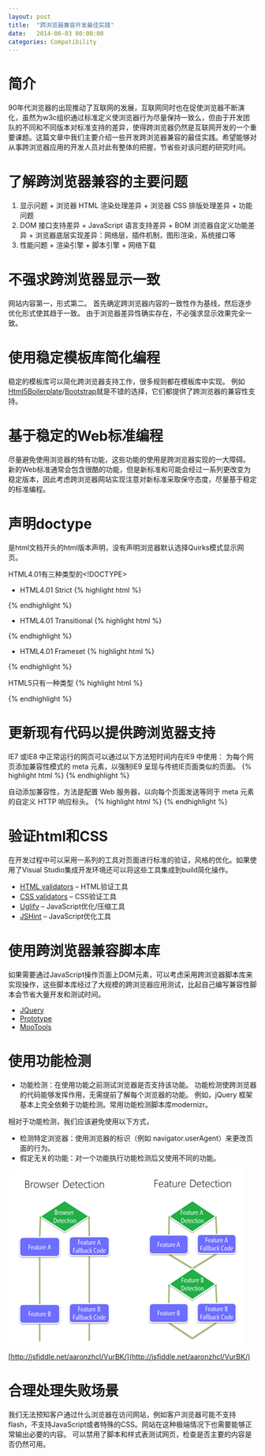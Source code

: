 ```yaml
---
layout: post
title:  "跨浏览器兼容开发最佳实践"
date:   2014-06-03 00:00:00
categories: Compatibility
---
```


# 简介

90年代浏览器的出现推动了互联网的发展，互联网同时也在促使浏览器不断演化，虽然为w3c组织通过标准定义使浏览器行为尽量保持一致么，但由于开发团队的不同和不同版本对标准支持的差异，使得跨浏览器仍然是互联网开发的一个重要课题。这篇文章中我们主要介绍一些开发跨浏览器兼容的最佳实践。希望能够对从事跨浏览器应用的开发人员对此有整体的把握，节省些对该问题的研究时间。

# 了解跨浏览器兼容的主要问题

1.   显示问题
    +   浏览器 HTML 渲染处理差异
    +   浏览器 CSS 排版处理差异
    +   功能问题
2.   DOM 接口支持差异
    +   JavaScript 语言支持差异
    +   BOM 浏览器自定义功能差异
    +   浏览器底层实现差异：网络层，插件机制，图形渲染，系统接口等
3.   性能问题
    +   渲染引擎
    +   脚本引擎
    +   网络下载

# 不强求跨浏览器显示一致

网站内容第一，形式第二。
首先确定跨浏览器内容的一致性作为基线，然后逐步优化形式使其趋于一致。
由于浏览器差异性确实存在，不必强求显示效果完全一致。

# 使用稳定模板库简化编程

稳定的模板库可以简化跨浏览器支持工作，很多规则都在模板库中实现。
例如[Html5Boilerplate](http://html5boilerplate.com/)/[Bootstrap](http://getbootstrap.com/)就是不错的选择，它们都提供了跨浏览器的兼容性支持。

# 基于稳定的Web标准编程

尽量避免使用浏览器的特有功能，这些功能的使用是跨浏览器实现的一大障碍。
新的Web标准通常会包含很酷的功能，但是新标准和可能会经过一系列更改变为稳定版本，因此考虑跨浏览器网站实现注意对新标准采取保守态度，尽量基于稳定的标准编程。

# 声明doctype

<!DOCTYPE>是html文档开头的html版本声明，没有<!DOCTYPE>声明浏览器默认选择Quirks模式显示网页。
HTML4.01有三种类型的<!DOCTYPE>

+   HTML4.01 Strict
{% highlight html %}
<!DOCTYPE html PUBLIC "-//W3C//DTD HTML 4.01//EN" "http://www.w3.org/TR/html4/strict.dtd"> 
{% endhighlight %}
+   HTML4.01 Transitional
{% highlight html %}
<!DOCTYPE html PUBLIC "-//W3C//DTD HTML 4.01 Transitional//EN" "http://www.w3.org/TR/html4/loose.dtd"> 
{% endhighlight %}
+   HTML4.01 Frameset
{% highlight html %}
<!DOCTYPE html PUBLIC "-//W3C//DTD HTML 4.01 Frameset//EN" "http://www.w3.org/TR/html4/frameset.dtd">
{% endhighlight %}

HTML5只有一种类型
{% highlight html %}
<!DOCTYPE html>
{% endhighlight %}

# 更新现有代码以提供跨浏览器支持

IE7 或IE8 中正常运行的网页可以通过以下方法短时间内在IE9 中使用：
为每个网页添加兼容性模式的 meta 元素，以强制IE9 呈现与传统IE页面类似的页面。
{% highlight html %}
  <meta http-equiv="X-UA-Compatible" content="IE=EmulateIE7" /> 
{% endhighlight %}

自动添加兼容性，方法是配置 Web 服务器，以向每个页面发送等同于 meta 元素的自定义 HTTP 响应标头。
{% highlight html %}
  <add name="X-UA-Compatible" value="IE=EmulateIE7" />
{% endhighlight %}

# 验证html和CSS

在开发过程中可以采用一系列的工具对页面进行标准的验证，风格的优化。如果使用了Visual Studio集成开发环境还可以将这些工具集成到build简化操作。

+   [HTML validators](http://validator.w3.org/) – HTML验证工具
+   [CSS validators](http://jigsaw.w3.org/css-validator/) – CSS验证工具
+   [Uglify](https://github.com/mishoo/UglifyJS) – JavaScript优化/压缩工具
+   [JSHint](https://github.com/jshint/jshint/) – JavaScript优化工具

# 使用跨浏览器兼容脚本库

如果需要通过JavaScript操作页面上DOM元素，可以考虑采用跨浏览器脚本库来实现操作，这些脚本库经过了大规模的跨浏览器应用测试，比起自己编写兼容性脚本会节省大量开发和测试时间。
+   [JQuery](http://jquery.com/)
+   [Prototype](http://prototypejs.org/)
+   [MooTools](http://mootools.net/)

# 使用功能检测

+   功能检测：在使用功能之前测试浏览器是否支持该功能。 功能检测使跨浏览器的代码能够发挥作用，无需提前了解每个浏览器的功能。 例如，jQuery 框架基本上完全依赖于功能检测。常用功能检测脚本库modernizr。 

相对于功能检测，我们应该避免使用以下方式，
+   检测特定浏览器：使用浏览器的标识（例如 navigator.userAgent）来更改页面的行为。 
+   假定无关的功能：对一个功能执行功能检测后又使用不同的功能。

![feature detection](/assets/images/posts/feature-detection.png)

[http://jsfiddle.net/aaronzhcl/VurBK/](http://jsfiddle.net/aaronzhcl/VurBK/)

# 合理处理失败场景

我们无法预知客户通过什么浏览器在访问网站，例如客户浏览器可能不支持flash，不支持JavaScript或者特殊的CSS。网站在这种极端情况下也需要能够正常输出必要的内容。
可以禁用了脚本和样式表测试网页，检查是否主要的内容是否仍然可用。